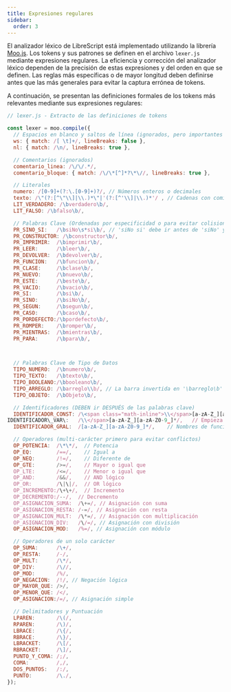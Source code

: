 ```yaml
---
title: Expresiones regulares
sidebar:
  order: 3
---
```

El analizador léxico de LibreScript está implementado utilizando la librería [Moo.js](https://github.com/no-context/moo). Los tokens y sus patrones se definen en el archivo `lexer.js` mediante expresiones regulares. La eficiencia y corrección del analizador léxico dependen de la precisión de estas expresiones y del orden en que se definen. Las reglas más específicas o de mayor longitud deben definirse antes que las más generales para evitar la captura errónea de tokens.

A continuación, se presentan las definiciones formales de los tokens más relevantes mediante sus expresiones regulares:

```javascript
// lexer.js - Extracto de las definiciones de tokens

const lexer = moo.compile({
  // Espacios en blanco y saltos de línea (ignorados, pero importantes para seguimiento de línea/columna)
  ws: { match: /[ \t]+/, lineBreaks: false },
  nl: { match: /\n/, lineBreaks: true },

  // Comentarios (ignorados)
  comentario_linea: /\/\/.*/,
  comentario_bloque: { match: /\/\*[^]*?\*\//, lineBreaks: true },

  // Literales
  numero: /[0-9]+(?:\.[0-9]+)?/, // Números enteros o decimales
  texto: /\"(?:[^\"\\]|\\.)*\"|'(?:[^'\\]|\\.)*'/ , // Cadenas con comillas dobles o simples, soportando escapes
  LIT_VERDADERO: /\bverdadero\b/,
  LIT_FALSO: /\bfalso\b/,

  // Palabras Clave (Ordenadas por especificidad o para evitar colisiones con identificadores)
  PR_SINO_SI:   /\bsiNo\s*si\b/, // 'siNo si' debe ir antes de 'siNo' y 'si'
  PR_CONSTRUCTOR: /\bconstructor\b/,
  PR_IMPRIMIR:  /\bimprimir\b/,
  PR_LEER:      /\bleer\b/,
  PR_DEVOLVER:  /\bdevolver\b/,
  PR_FUNCION:   /\bfuncion\b/,
  PR_CLASE:     /\bclase\b/,
  PR_NUEVO:     /\bnuevo\b/,
  PR_ESTE:      /\beste\b/,
  PR_VACIO:     /\bvacio\b/,
  PR_SI:        /\bsi\b/,
  PR_SINO:      /\bsiNo\b/,
  PR_SEGUN:     /\bsegun\b/,
  PR_CASO:      /\bcaso\b/,
  PR_PORDEFECTO:/\bpordefecto\b/,
  PR_ROMPER:    /\bromper\b/,
  PR_MIENTRAS:  /\bmientras\b/,
  PR_PARA:      /\bpara\b/,



  // Palabras Clave de Tipo de Datos
  TIPO_NUMERO:  /\bnumero\b/,
  TIPO_TEXTO:   /\btexto\b/,
  TIPO_BOOLEANO:/\bbooleano\b/,
  TIPO_ARREGLO: /\barreglo\\b/, // La barra invertida en '\barreglo\b' no se escapa
  TIPO_OBJETO:  /\bObjeto\b/,

  // Identificadores (DEBEN ir DESPUÉS de las palabras clave)
  IDENTIFICADOR_CONST: /\<span class="math-inline">\\</span>[a-zA-Z_][a-zA-Z0-9_]*/, // Empieza con $<span class="math-inline">, seguido de letra/\_ y luego letra/numero/\_
IDENTIFICADOR\_VAR\:   /\\</span>[a-zA-Z_][a-zA-Z0-9_]*/,   // Empieza con $, seguido de letra/_ y luego letra/numero/_
  IDENTIFICADOR_GRAL:  /[a-zA-Z_][a-zA-Z0-9_]*/,    // Nombres de funciones, clases, propiedades, etc.

  // Operadores (multi-carácter primero para evitar conflictos)
  OP_POTENCIA:  /\*\*/,  // Potencia
  OP_EQ:        /==/,    // Igual a
  OP_NEQ:       /!=/,    // Diferente de
  OP_GTE:       />=/,    // Mayor o igual que
  OP_LTE:       /<=/,    // Menor o igual que
  OP_AND:       /&&/,    // AND lógico
  OP_OR:        /\|\|/,  // OR lógico
  OP_INCREMENTO:/\+\+/,  // Incremento
  OP_DECREMENTO:/--/,  // Decremento
  OP_ASIGNACION_SUMA:  /\+=/, // Asignación con suma
  OP_ASIGNACION_RESTA: /-=/, // Asignación con resta
  OP_ASIGNACION_MULT:  /\*=/, // Asignación con multiplicación
  OP_ASIGNACION_DIV:   /\/=/, // Asignación con división
  OP_ASIGNACION_MOD:   /%=/, // Asignación con módulo

  // Operadores de un solo carácter
  OP_SUMA:      /\+/,
  OP_RESTA:     /-/,
  OP_MULT:      /\*/,
  OP_DIV:       /\//,
  OP_MOD:       /%/,
  OP_NEGACION:  /!/, // Negación lógica
  OP_MAYOR_QUE: />/,
  OP_MENOR_QUE: /</,
  OP_ASIGNACION:/=/, // Asignación simple

  // Delimitadores y Puntuación
  LPAREN:       /\(/,
  RPAREN:       /\)/,
  LBRACE:       /\{/,
  RBRACE:       /\}/,
  LBRACKET:     /\[/,
  RBRACKET:     /\]/,
  PUNTO_Y_COMA: /;/,
  COMA:         /,/,
  DOS_PUNTOS:   /:/,
  PUNTO:        /\./, 
});
